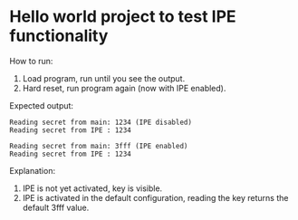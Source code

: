 # Hello world project to test IPE functionality

How to run:

1. Load program, run until you see the output.
2. Hard reset, run program again (now with IPE enabled).

Expected output:

```
Reading secret from main: 1234 (IPE disabled)
Reading secret from IPE : 1234

Reading secret from main: 3fff (IPE enabled)
Reading secret from IPE : 1234
```

Explanation:

1. IPE is not yet activated, key is visible.
2. IPE is activated in the default configuration, reading the key returns the default 3fff value.
